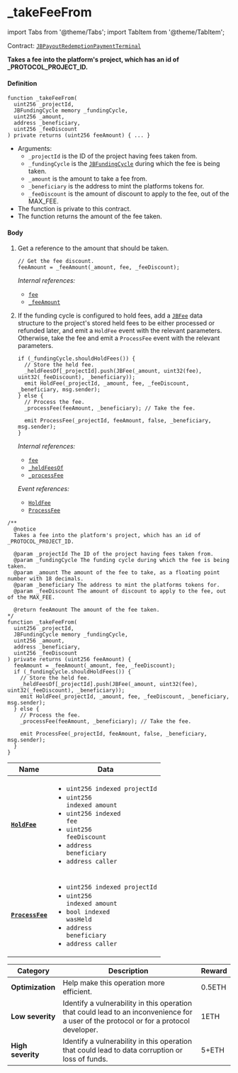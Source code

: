 # _takeFeeFrom

import Tabs from '@theme/Tabs';
import TabItem from '@theme/TabItem';

Contract: [`JBPayoutRedemptionPaymentTerminal`](/api/contracts/or-abstract/jbpayoutredemptionpaymentterminal/README.md)​‌

<Tabs>
<TabItem value="Step by step" label="Step by step">

**Takes a fee into the platform's project, which has an id of _PROTOCOL_PROJECT_ID.**

#### Definition

```
function _takeFeeFrom(
  uint256 _projectId,
  JBFundingCycle memory _fundingCycle,
  uint256 _amount,
  address _beneficiary,
  uint256 _feeDiscount
) private returns (uint256 feeAmount) { ... }
```

* Arguments:
  * `_projectId` is the ID of the project having fees taken from.
  * `_fundingCycle` is the [`JBFundingCycle`](/api/data-structures/jbfundingcycle.md) during which the fee is being taken.
  * `_amount` is the amount to take a fee from.
  * `_beneficiary` is the address to mint the platforms tokens for.
  * `_feeDiscount` is the amount of discount to apply to the fee, out of the MAX_FEE.
* The function is private to this contract.
* The function returns the amount of the fee taken.

#### Body

1.  Get a reference to the amount that should be taken.

    ```
    // Get the fee discount.
    feeAmount = _feeAmount(_amount, fee, _feeDiscount);
    ```

    _Internal references:_

    * [`fee`](/api/contracts/or-abstract/jbpayoutredemptionpaymentterminal/properties/fee.md)
    * [`_feeAmount`](/api/contracts/or-abstract/jbpayoutredemptionpaymentterminal/read/-_feeamount.md)
2.  If the funding cycle is configured to hold fees, add a [`JBFee`](/api/data-structures/jbfee.md) data structure to the project's stored held fees to be either processed or refunded later, and emit a `HoldFee` event with the relevant parameters. Otherwise, take the fee and emit a `ProcessFee` event with the relevant parameters.

    ```
    if (_fundingCycle.shouldHoldFees()) {
      // Store the held fee.
      _heldFeesOf[_projectId].push(JBFee(_amount, uint32(fee), uint32(_feeDiscount), _beneficiary));
      emit HoldFee(_projectId, _amount, fee, _feeDiscount, _beneficiary, msg.sender);
    } else {
      // Process the fee.
      _processFee(feeAmount, _beneficiary); // Take the fee.

      emit ProcessFee(_projectId, feeAmount, false, _beneficiary, msg.sender);
    }
    ```

    _Internal references:_

    * [`fee`](/api/contracts/or-abstract/jbpayoutredemptionpaymentterminal/properties/fee.md)
    * [`_heldFeesOf`](/api/contracts/or-abstract/jbpayoutredemptionpaymentterminal/properties/-_heldfeesof.md)
    * [`_processFee`](/api/contracts/or-abstract/jbpayoutredemptionpaymentterminal/write/-_processfee.md)

    _Event references:_

    * [`HoldFee`](/api/contracts/or-abstract/jbpayoutredemptionpaymentterminal/events/holdfee.md)
    * [`ProcessFee`](/api/contracts/or-abstract/jbpayoutredemptionpaymentterminal/events/processfee.md)

</TabItem>

<TabItem value="Code" label="Code">

```
/**
  @notice
  Takes a fee into the platform's project, which has an id of _PROTOCOL_PROJECT_ID.

  @param _projectId The ID of the project having fees taken from.
  @param _fundingCycle The funding cycle during which the fee is being taken.
  @param _amount The amount of the fee to take, as a floating point number with 18 decimals.
  @param _beneficiary The address to mint the platforms tokens for.
  @param _feeDiscount The amount of discount to apply to the fee, out of the MAX_FEE.

  @return feeAmount The amount of the fee taken.
*/
function _takeFeeFrom(
  uint256 _projectId,
  JBFundingCycle memory _fundingCycle,
  uint256 _amount,
  address _beneficiary,
  uint256 _feeDiscount
) private returns (uint256 feeAmount) {
  feeAmount = _feeAmount(_amount, fee, _feeDiscount);
  if (_fundingCycle.shouldHoldFees()) {
    // Store the held fee.
    _heldFeesOf[_projectId].push(JBFee(_amount, uint32(fee), uint32(_feeDiscount), _beneficiary));
    emit HoldFee(_projectId, _amount, fee, _feeDiscount, _beneficiary, msg.sender);
  } else {
    // Process the fee.
    _processFee(feeAmount, _beneficiary); // Take the fee.

    emit ProcessFee(_projectId, feeAmount, false, _beneficiary, msg.sender);
  }
}
```

</TabItem>

<TabItem value="Events" label="Events">

| Name                          | Data                                                                                                                                                                                                                                                                                                                                                                                                                                                                        |
| ----------------------------- | --------------------------------------------------------------------------------------------------------------------------------------------------------------------------------------------------------------------------------------------------------------------------------------------------------------------------------------------------------------------------------------------------------------------------------------------------------------------------- |
| [**`HoldFee`**](/api/contracts/or-abstract/jbpayoutredemptionpaymentterminal/events/holdfee.md)                         | <ul><li><code>uint256 indexed projectId</code></li><li><code>uint256 indexed amount</code></li><li><code>uint256 indexed fee</code></li><li><code>uint256 feeDiscount</code></li><li><code>address beneficiary</code></li><li><code>address caller</code></li></ul>                                                                                                                                                                                                                                                                                                                         |
| [**`ProcessFee`**](/api/contracts/or-abstract/jbpayoutredemptionpaymentterminal/events/processfee.md)                         | <ul><li><code>uint256 indexed projectId</code></li><li><code>uint256 indexed amount</code></li><li><code>bool indexed wasHeld</code></li><li><code>address beneficiary</code></li><li><code>address caller</code></li></ul>                                                                                                                                                                                                                                                                                                                         |

</TabItem>

<TabItem value="Bug bounty" label="Bug bounty">

| Category          | Description                                                                                                                            | Reward |
| ----------------- | -------------------------------------------------------------------------------------------------------------------------------------- | ------ |
| **Optimization**  | Help make this operation more efficient.                                                                                               | 0.5ETH |
| **Low severity**  | Identify a vulnerability in this operation that could lead to an inconvenience for a user of the protocol or for a protocol developer. | 1ETH   |
| **High severity** | Identify a vulnerability in this operation that could lead to data corruption or loss of funds.                                        | 5+ETH  |

</TabItem>
</Tabs>
